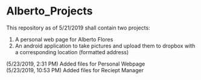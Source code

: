 # Alberto_Projects

This repository as of 5/21/2019 shall contain two projects:

1. A personal web page for Alberto Flores
2. An android application to take pictures and upload them to dropbox with a corresponding location (formatted address)

(5/23/2019, 2:31 PM) Added files for Personal Webpage\
(5/23/2019, 10:53 PM) Added files for Reciept Manager
 
